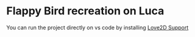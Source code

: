 # Flappy Bird recreation on Luca

You can run the project directly on vs code by installing [Love2D Support](https://marketplace.visualstudio.com/items?itemName=pixelbyte-studios.pixelbyte-love2d)